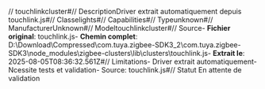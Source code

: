 // touchlinkcluster#// DescriptionDriver extrait automatiquement depuis touchlink.js#// Classelights#// Capabilities#// Typeunknown#// ManufacturerUnknown#// Modeltouchlinkcluster#// Source- **Fichier original**: touchlink.js- **Chemin complet**: D:\Download\Compressed\com.tuya.zigbee-SDK3_2\com.tuya.zigbee-SDK3\node_modules\zigbee-clusters\lib\clusters\touchlink.js- **Extrait le**: 2025-08-05T08:36:32.561Z#// Limitations- Driver extrait automatiquement- Ncessite tests et validation- Source: touchlink.js#// Statut En attente de validation